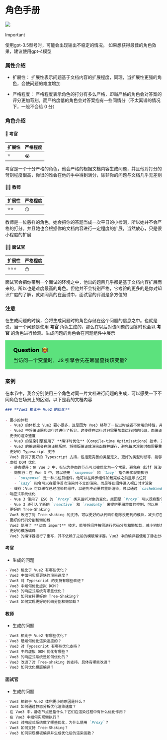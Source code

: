 # 角色手册


<img src="https://img.shields.io/badge/version-0.1-%23fff?style=flat-square&labelColor=7d09f1">

> [!IMPORTANT]
> 使用gpt-3.5型号时，可能会出现输出不稳定的情况。 如果想获得最佳的角色效果，建议使用gpt-4模型

### 属性介绍

- 扩展性：
  扩展性表示问题基于文档内容的扩展程度，同理，当扩展性更强的角色，会使问题的难度增加

- 严格程度：
  严格程度表示角色的打分有多么严格，即越严格的角色会对答案的评分更加苛刻，而严格度低的角色会对答案抱有一些同情分（不太离谱的情况下，一般不会给 0 分）

### 角色介绍

#### 🥷 考官

| 扩展性 | 严格程度 |
| ------ | -------- |
| ⭐️    | 😭       |

考官是一个十分严格的角色，他会严格的根据文档内容生成问题，并且他对打分的苛刻程度很高，你很的难会在他的手中得到满分，除非你的问题与文档几乎无差别

#### 👩‍🏫 教师

| 扩展性 | 严格程度 |
| ------ | -------- |
| ⭐️⭐️ | 😏       |

教师是一位慈祥的角色，她会把你的答题当成一次平日的小检测，所以她并不会严格的打分。并且她也会根据你的文档内容进行一定程度的扩展，当然放心，只是很小程度的扩展

#### 👨‍💻 面试官

| 扩展性    | 严格程度 |
| --------- | -------- |
| ⭐️⭐️⭐️ | 😐       |

面试官会把你带到一个面试的环境之中，他出的题目几乎都是基于文档内容扩展而来的，所以也是难度最高的角色。但他并不会特别严格，它考验的更多的是你对知识广度的了解，就如同真的在面试中，面试官的评测是多方位的

### 注意

在生成问题的时候，会将生成问题时的角色存储在这个问题的信息之中。也就是说，当一个问题是使用 **考官** 角色生成的，那么在以后对该问题的回答时也会以 **考官** 的角色进行检测。生成问题的角色会在问题组件中展示

<img src="./screen-shot/role-emoji-zh.png">

### 案例

在本节中，我会分别使用三个角色对同一片文档进行问题的生成，可以感受一下不同角色在场景上的区别。以下是我的文档内容

```markdown
### **Vue3 相比于 Vue2 的优化**

- 更小的体积
  - Vue3 的体积比 Vue2 要小很多，这是因为 Vue3 移除了一些过时或者不常用的特性，并对代码进行了优化。
  - Vue3 中将编译器和运行时进行了拆分，这使得在运行时只需要加载运行时的代码，而编译器的代码只在开发阶段使用
- 更快的渲染速度
  - Vue3 的渲染引擎使用了 **编译时优化**（Compile-time Optimizations）技术，通过静态分析模版代码，生成优化后的渲染函数，提升了渲染速度
  - Vue3 的编译器会在编译模版时，将模版编译成渲染函数并缓存，避免每次渲染时都需要重新编译模版的开销
- 更好的 Typescript 支持
  Vue3 提供了更好的 Typescript 支持，包括更完善的类型定义、更好的类型判断等，能够更好的组织代码，提供可读性和可维护性
- 虚拟 DOM 优化
  - 静态提升：在 Vue 3 中，标记为静态的节点可以被优化为一个常量，避免在 diff 算法中对其进行不必要的比较。静态节点是指在渲染过程中不会变化的节点，可以通过 `hoistStatic` 编译选项开启静态提升
  - 懒执行：在 Vue 3 中，可以使用 `suspense` 和 `lazy` 指令来实现懒执行
    - `suspense` 是一种占位符组件，他可以在异步组件加载完成之前显示占位符
    - `lazy` 指令可以在组件首次渲染时不立即渲染，而是等到组件进入视口时才渲染
  - 缓存：Vue 可以缓存已经渲染的组件，以避免不必要的重新渲染，可以通过 `cacheHandlers` 编译选项来开启缓存
- 响应式系统优化
  - Vue 3 使用了 ES6 的 `Proxy` 类来监听对象的变化，原因是 `Proxy` 可以观察整个对象，而 `Object.definProperty` 只能监听对象中的某个属性，如果要监听整个对象需要递归遍历，另外 `Map` / `Set` 类型的属性也可以进行监听
  - Vue 3 还引入了新的 `reactive` 和 `readonly` 来提供更细粒度的控制，可以用 `reactive` 创建可响应的对象，使用 `readonly` 来创建只读对象
- 更好的 Tree-Shaking
  Vue3 改进了对 Tree-shaking 的支持，可以更好的从代码中剔除没用到的模块，减少打包后的文件大小
- 更好的代码分割和懒加载
  Vue3 使用了 **动态 import** 技术，能够将组件按需进行代码分割和懒加载，减小初始加载文件的大小
- 更好的模版编译
  Vue3 的编译器进行了重写，其不依赖于之前的模版编译器，Vue3 中的编译器使用了静态分析的技术，他可以在编译时分析模版发现静态节点，进行 ”静态提升“ 生成优化后的渲染函数，可以更精准的分析模版依赖关系，减少不必要的模版编译和运行时代码生成
```

#### 考官

- 生成的问题

```markdown
- Vue3 相比于 Vue2 有哪些优化？
- Vue3 中如何实现更快的渲染速度？
- Vue3 对 Typescript 的支持有哪些改进？
- Vue3 中如何优化虚拟 DOM？
- Vue3 的响应式系统有哪些优化？
- Vue3 如何支持更好的 Tree-Shaking？
- Vue3 如何实现更好的代码分割和懒加载？
```

#### 教师

- 生成的问题

```markdown
- Vue3 相比于 Vue2 有哪些优化？
- Vue3 是如何优化渲染速度的？
- Vue3 对 Typescript 有哪些优化支持？
- Vue3 中的虚拟 DOM 优化有哪些？
- Vue3 的响应式系统是如何优化的？
- Vue3 改进了对 Tree-shaking 的支持，具体有哪些改进？
- Vue3 如何优化模版编译？
```

#### 面试官

- 生成的问题

```markdown
- Vue3 相较于 Vue2 体积更小的原因是什么？
- Vue3 如何通过静态分析优化渲染速度？
- 在 Vue3 中，静态节点是指什么？它们在渲染过程中有什么优化作用？
- 在 Vue3 中如何实现懒执行？
- Vue3 对响应式系统做了哪些优化，为什么使用 `Proxy`？
- Vue3 如何支持 Tree-Shaking？
- Vue3 如何实现模板编译并生成优化后的渲染函数？
```
